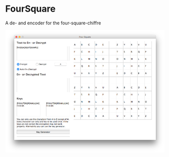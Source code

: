 # FourSquare
A de- and encoder for the four-square-chiffre

![screenshot](https://raw.githubusercontent.com/byYottaFLOPS/FourSquare/master/screenshot.png)

